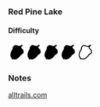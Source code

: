### Red Pine Lake

#### Difficulty
![Acorn](../images/acorn.png)![Acorn](../images/acorn.png)![Acorn](../images/acorn.png)![Acorn](../images/acorn.png)![Acorn](../images/acorn-empty.png)

### Notes
[alltrails.com](http://alltrails.com/trail/us/utah/red-pine-lake)
